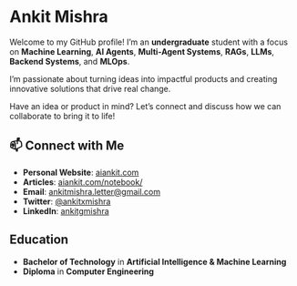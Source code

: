 # Ankit Mishra

Welcome to my GitHub profile! I’m an **undergraduate** student with a focus on **Machine Learning**, **AI Agents**, **Multi-Agent Systems**, **RAGs**, **LLMs**, **Backend Systems**, and **MLOps**.  

I’m passionate about turning ideas into impactful products and creating innovative solutions that drive real change.



Have an idea or product in mind? Let’s connect and discuss how we can collaborate to bring it to life!

## 📫 Connect with Me

- **Personal Website**: [aiankit.com](https://aiankit.com/)
- **Articles**: [aiankit.com/notebook/](https://aiankit.com/notebook/)
- **Email**: [ankitmishra.letter@gmail.com](mailto:ankitmishra.letter@gmail.com)
- **Twitter**: [@ankitxmishra](https://twitter.com/ankitxmishra/)
- **LinkedIn**: [ankitgmishra](https://www.linkedin.com/in/ankitgmishra/)

## Education
- **Bachelor of Technology** in **Artificial Intelligence & Machine Learning**
- **Diploma** in **Computer Engineering**


